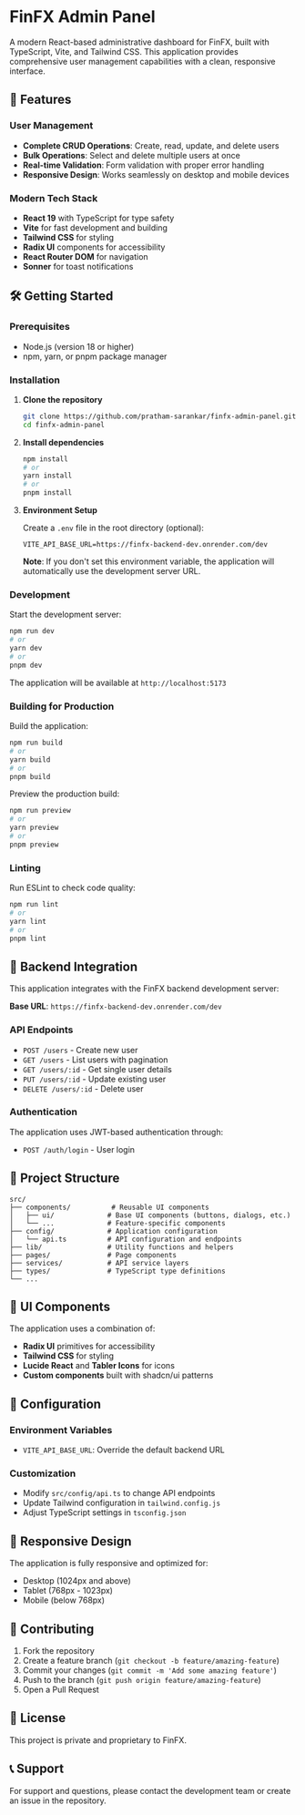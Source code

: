 # FinFX Admin Panel

A modern React-based administrative dashboard for FinFX, built with TypeScript, Vite, and Tailwind CSS. This application provides comprehensive user management capabilities with a clean, responsive interface.

## 🚀 Features

### User Management
- **Complete CRUD Operations**: Create, read, update, and delete users
- **Bulk Operations**: Select and delete multiple users at once
- **Real-time Validation**: Form validation with proper error handling
- **Responsive Design**: Works seamlessly on desktop and mobile devices

### Modern Tech Stack
- **React 19** with TypeScript for type safety
- **Vite** for fast development and building
- **Tailwind CSS** for styling
- **Radix UI** components for accessibility
- **React Router DOM** for navigation
- **Sonner** for toast notifications

## 🛠️ Getting Started

### Prerequisites
- Node.js (version 18 or higher)
- npm, yarn, or pnpm package manager

### Installation

1. **Clone the repository**
   ```bash
   git clone https://github.com/pratham-sarankar/finfx-admin-panel.git
   cd finfx-admin-panel
   ```

2. **Install dependencies**
   ```bash
   npm install
   # or
   yarn install
   # or
   pnpm install
   ```

3. **Environment Setup**
   
   Create a `.env` file in the root directory (optional):
   ```env
   VITE_API_BASE_URL=https://finfx-backend-dev.onrender.com/dev
   ```
   
   **Note**: If you don't set this environment variable, the application will automatically use the development server URL.

### Development

Start the development server:
```bash
npm run dev
# or
yarn dev
# or
pnpm dev
```

The application will be available at `http://localhost:5173`

### Building for Production

Build the application:
```bash
npm run build
# or
yarn build
# or
pnpm build
```

Preview the production build:
```bash
npm run preview
# or
yarn preview
# or
pnpm preview
```

### Linting

Run ESLint to check code quality:
```bash
npm run lint
# or
yarn lint
# or
pnpm lint
```

## 🔗 Backend Integration

This application integrates with the FinFX backend development server:

**Base URL**: `https://finfx-backend-dev.onrender.com/dev`

### API Endpoints
- `POST /users` - Create new user
- `GET /users` - List users with pagination
- `GET /users/:id` - Get single user details
- `PUT /users/:id` - Update existing user
- `DELETE /users/:id` - Delete user

### Authentication
The application uses JWT-based authentication through:
- `POST /auth/login` - User login

## 📁 Project Structure

```
src/
├── components/          # Reusable UI components
│   ├── ui/             # Base UI components (buttons, dialogs, etc.)
│   └── ...             # Feature-specific components
├── config/             # Application configuration
│   └── api.ts          # API configuration and endpoints
├── lib/                # Utility functions and helpers
├── pages/              # Page components
├── services/           # API service layers
├── types/              # TypeScript type definitions
└── ...
```

## 🎨 UI Components

The application uses a combination of:
- **Radix UI** primitives for accessibility
- **Tailwind CSS** for styling
- **Lucide React** and **Tabler Icons** for icons
- **Custom components** built with shadcn/ui patterns

## 🔧 Configuration

### Environment Variables
- `VITE_API_BASE_URL`: Override the default backend URL

### Customization
- Modify `src/config/api.ts` to change API endpoints
- Update Tailwind configuration in `tailwind.config.js`
- Adjust TypeScript settings in `tsconfig.json`

## 📱 Responsive Design

The application is fully responsive and optimized for:
- Desktop (1024px and above)
- Tablet (768px - 1023px)
- Mobile (below 768px)

## 🤝 Contributing

1. Fork the repository
2. Create a feature branch (`git checkout -b feature/amazing-feature`)
3. Commit your changes (`git commit -m 'Add some amazing feature'`)
4. Push to the branch (`git push origin feature/amazing-feature`)
5. Open a Pull Request

## 📝 License

This project is private and proprietary to FinFX.

## 📞 Support

For support and questions, please contact the development team or create an issue in the repository.

